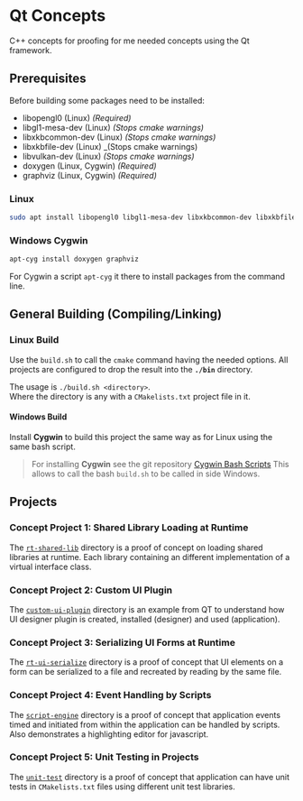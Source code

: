 # Qt Concepts

C++ concepts for proofing for me needed concepts using the Qt framework.

## Prerequisites

Before building some packages need to be installed:

* libopengl0 (Linux) _(Required)_
* libgl1-mesa-dev (Linux) _(Stops cmake warnings)_
* libxkbcommon-dev (Linux) _(Stops cmake warnings)_
* libxkbfile-dev (Linux) _(Stops cmake warnings)
* libvulkan-dev (Linux) _(Stops cmake warnings)_
* doxygen (Linux, Cygwin) _(Required)_
* graphviz (Linux, Cygwin) _(Required)_

### Linux

```bash
sudo apt install libopengl0 libgl1-mesa-dev libxkbcommon-dev libxkbfile-dev libvulkan-dev doxygen graphviz
```

### Windows Cygwin
```bash
apt-cyg install doxygen graphviz
```

For Cygwin a script `apt-cyg` it there to install packages from the command line. 

## General Building (Compiling/Linking) 

### Linux Build

Use the `build.sh` to call the `cmake` command having the needed options. 
All projects are configured to drop the result into the **`./bin`** directory.

The usage is `./build.sh <directory>`.<br>
Where the directory is any with a `CMakelists.txt` project file in it.

#### Windows Build

Install **Cygwin** to build this project the same way as for Linux using the same bash script.

>For installing **Cygwin** see the git repository [Cygwin Bash Scripts](https://git.scanframe.com/shared/bin-bash)
>This allows to call the bash `build.sh` to be called in side Windows.

## Projects

### Concept Project 1: Shared Library Loading at Runtime

The [`rt-shared-lib`](rt-shared-lib) directory is a proof of 
concept on loading shared libraries at runtime.
Each library containing an different implementation of a virtual interface class. 

### Concept Project 2: Custom UI Plugin

The [`custom-ui-plugin`](custom-ui-plugin) directory is an example from QT to understand how UI 
designer plugin is created, installed (designer) and used (application). 

### Concept Project 3: Serializing UI Forms at Runtime

The [`rt-ui-serialize`](rt-ui-serialize) directory is a proof of
concept that UI elements on a form can be serialized to a file and 
recreated by reading by the same file.

### Concept Project 4: Event Handling by Scripts  

The [`script-engine`](script-engine) directory is a proof of concept that application 
events timed and initiated from within the application can be handled by scripts.
Also demonstrates a highlighting editor for javascript.

### Concept Project 5: Unit Testing in Projects  

The [`unit-test`](unit-test) directory is a proof of concept that application 
can have unit tests in `CMakelists.txt` files using different unit test libraries.

